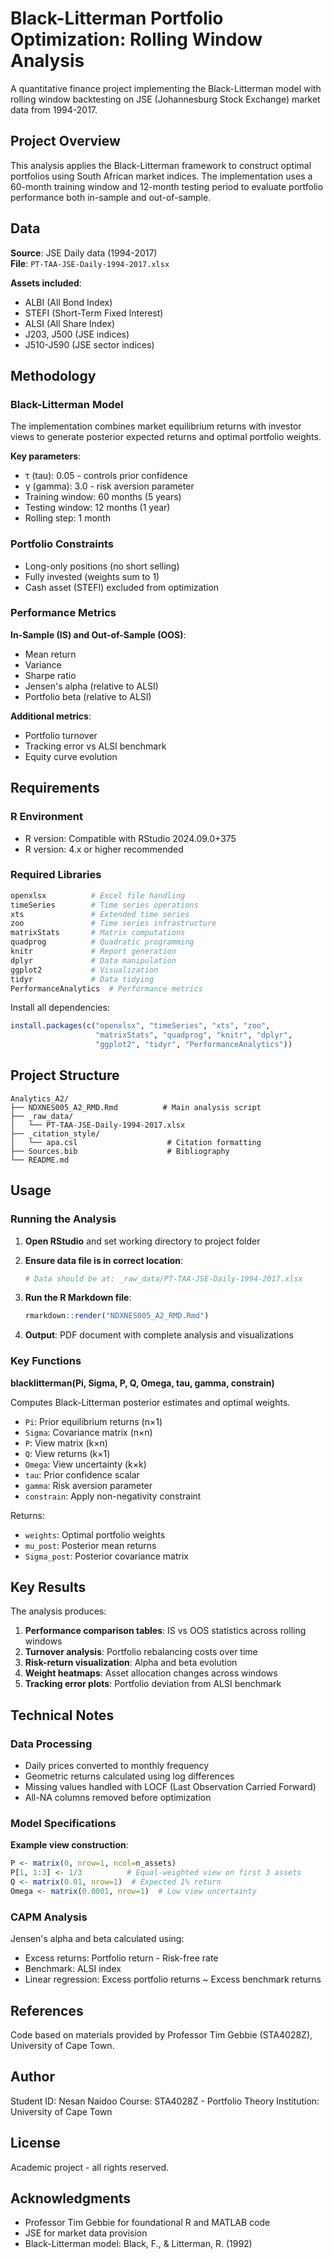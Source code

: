 # Black-Litterman Portfolio Optimization: Rolling Window Analysis

A quantitative finance project implementing the Black-Litterman model with rolling window backtesting on JSE (Johannesburg Stock Exchange) market data from 1994-2017.

## Project Overview

This analysis applies the Black-Litterman framework to construct optimal portfolios using South African market indices. The implementation uses a 60-month training window and 12-month testing period to evaluate portfolio performance both in-sample and out-of-sample.

## Data

**Source**: JSE Daily data (1994-2017)  
**File**: `PT-TAA-JSE-Daily-1994-2017.xlsx`

**Assets included**:
- ALBI (All Bond Index)
- STEFI (Short-Term Fixed Interest)
- ALSI (All Share Index)
- J203, J500 (JSE indices)
- J510-J590 (JSE sector indices)

## Methodology

### Black-Litterman Model

The implementation combines market equilibrium returns with investor views to generate posterior expected returns and optimal portfolio weights.

**Key parameters**:
- τ (tau): 0.05 - controls prior confidence
- γ (gamma): 3.0 - risk aversion parameter
- Training window: 60 months (5 years)
- Testing window: 12 months (1 year)
- Rolling step: 1 month

### Portfolio Constraints

- Long-only positions (no short selling)
- Fully invested (weights sum to 1)
- Cash asset (STEFI) excluded from optimization

### Performance Metrics

**In-Sample (IS) and Out-of-Sample (OOS)**:
- Mean return
- Variance
- Sharpe ratio
- Jensen's alpha (relative to ALSI)
- Portfolio beta (relative to ALSI)

**Additional metrics**:
- Portfolio turnover
- Tracking error vs ALSI benchmark
- Equity curve evolution

## Requirements

### R Environment
- R version: Compatible with RStudio 2024.09.0+375
- R version: 4.x or higher recommended

### Required Libraries

```r
openxlsx          # Excel file handling
timeSeries        # Time series operations
xts               # Extended time series
zoo               # Time series infrastructure
matrixStats       # Matrix computations
quadprog          # Quadratic programming
knitr             # Report generation
dplyr             # Data manipulation
ggplot2           # Visualization
tidyr             # Data tidying
PerformanceAnalytics  # Performance metrics
```

Install all dependencies:

```r
install.packages(c("openxlsx", "timeSeries", "xts", "zoo", 
                   "matrixStats", "quadprog", "knitr", "dplyr", 
                   "ggplot2", "tidyr", "PerformanceAnalytics"))
```

## Project Structure

```
Analytics_A2/
├── NDXNES005_A2_RMD.Rmd          # Main analysis script
├── _raw_data/
│   └── PT-TAA-JSE-Daily-1994-2017.xlsx
├── _citation_style/
│   └── apa.csl                    # Citation formatting
├── Sources.bib                    # Bibliography
└── README.md
```

## Usage

### Running the Analysis

1. **Open RStudio** and set working directory to project folder

2. **Ensure data file is in correct location**:
   ```r
   # Data should be at: _raw_data/PT-TAA-JSE-Daily-1994-2017.xlsx
   ```

3. **Run the R Markdown file**:
   ```r
   rmarkdown::render("NDXNES005_A2_RMD.Rmd")
   ```

4. **Output**: PDF document with complete analysis and visualizations

### Key Functions

**blacklitterman(Pi, Sigma, P, Q, Omega, tau, gamma, constrain)**

Computes Black-Litterman posterior estimates and optimal weights.

- `Pi`: Prior equilibrium returns (n×1)
- `Sigma`: Covariance matrix (n×n)
- `P`: View matrix (k×n)
- `Q`: View returns (k×1)
- `Omega`: View uncertainty (k×k)
- `tau`: Prior confidence scalar
- `gamma`: Risk aversion parameter
- `constrain`: Apply non-negativity constraint

Returns:
- `weights`: Optimal portfolio weights
- `mu_post`: Posterior mean returns
- `Sigma_post`: Posterior covariance matrix

## Key Results

The analysis produces:

1. **Performance comparison tables**: IS vs OOS statistics across rolling windows
2. **Turnover analysis**: Portfolio rebalancing costs over time
3. **Risk-return visualization**: Alpha and beta evolution
4. **Weight heatmaps**: Asset allocation changes across windows
5. **Tracking error plots**: Portfolio deviation from ALSI benchmark

## Technical Notes

### Data Processing

- Daily prices converted to monthly frequency
- Geometric returns calculated using log differences
- Missing values handled with LOCF (Last Observation Carried Forward)
- All-NA columns removed before optimization

### Model Specifications

**Example view construction**:
```r
P <- matrix(0, nrow=1, ncol=n_assets)
P[1, 1:3] <- 1/3          # Equal-weighted view on first 3 assets
Q <- matrix(0.01, nrow=1)  # Expected 1% return
Omega <- matrix(0.0001, nrow=1)  # Low view uncertainty
```

### CAPM Analysis

Jensen's alpha and beta calculated using:
- Excess returns: Portfolio return - Risk-free rate
- Benchmark: ALSI index
- Linear regression: Excess portfolio returns ~ Excess benchmark returns

## References

Code based on materials provided by Professor Tim Gebbie (STA4028Z), University of Cape Town.

## Author

Student ID: Nesan Naidoo
Course: STA4028Z - Portfolio Theory
Institution: University of Cape Town

## License

Academic project - all rights reserved.

## Acknowledgments

- Professor Tim Gebbie for foundational R and MATLAB code
- JSE for market data provision
- Black-Litterman model: Black, F., & Litterman, R. (1992)
